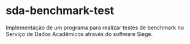 # sda-benchmark-test
Implementação de um programa para realizar testes de benchmark no Serviço de Dados Acadêmicos através do software Siege.
